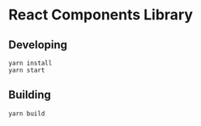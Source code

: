 # React Components Library

## Developing
    yarn install
    yarn start
    
## Building
    yarn build
